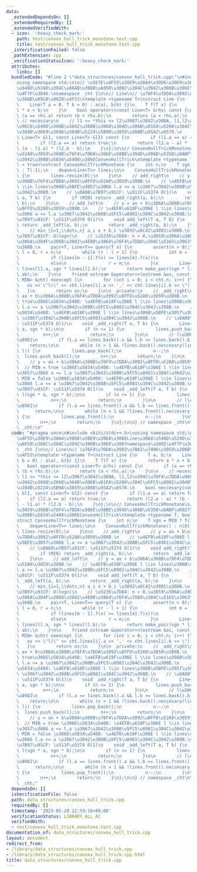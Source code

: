 ```yaml
---
data:
  _extendedDependsOn: []
  _extendedRequiredBy: []
  _extendedVerifiedWith:
  - icon: ':heavy_check_mark:'
    path: test/convex_hull_trick_monotone.test.cpp
    title: test/convex_hull_trick_monotone.test.cpp
  _isVerificationFailed: false
  _pathExtension: cpp
  _verificationStatusIcon: ':heavy_check_mark:'
  attributes:
    links: []
  bundledCode: "#line 2 \"data_structures/convex_hull_trick.cpp\"\n#include <bits/stdc++.h>\n\
    using namespace std;\n\n// \u5E7E\u4F55\u30E9\u30A4\u30D6\u30E9\u30EA\u306ELine\u3068\
    \u540D\u524D\u304C\u88AB\u308B\u6050\u308C\u304C\u3042\u308B\u306E\u3067namespace\u3092\
    \u4F7F\u3046.\nnamespace _cht {\n\n// Line\n// \u76F4\u7DDA\u3092\u7BA1\u7406\u3059\
    \u308B\u69CB\u9020\u4F53\ntemplate <typename T>\nstruct Line {\n    T a, b;\n\
    \    Line(T a = 0, T b = 0) : a(a), b(b) {}\n    T f(T x) {\n        return a\
    \ * x + b;\n    }\n    bool operator<(const Line<T> &rhs) const {\n        if\
    \ (a == rhs.a) return (b < rhs.b);\n        return (a < rhs.a);\n    }\n\n   \
    \ // necessary\n    // l1 <= *this <= l2\u3067\u3042\u308A, l1,l2\u304C\u76F4\u7DDA\
    \u96C6\u5408\u306B\u3042\u308B\u3068\u304D\u306B\u81EA\u5206\u304C\u5FC5\u8981\
    \u304B\u3069\u3046\u304B\u5224\u5B9A\u3059\u308B\u95A2\u6570.\n    bool neccesary(const\
    \ Line<T> &l1, const Line<T> &l2) const {\n        if (l1.a == a) return false;\n\
    \        if (l2.a == a) return true;\n        return (l2.a - a) * (b - l1.b) <\
    \ (a - l1.a) * (l2.b - b);\n    }\n};\n\n// ConvexHullTrickMonotone\n// \u8FFD\
    \u52A0\u3059\u308B\u76F4\u7DDA\u306E\u50BE\u304D\u306B\u5358\u8ABF\u6027\u304C\
    \u3042\u308B\u5834\u5408\u306EConvexHullTrick\ntemplate <typename T, bool MIN\
    \ = true>\nstruct ConvexHullTrickMonotone {\n    int n;\n    T sgn = MIN ? T(1)\
    \ : T(-1);\n    deque<Line<T>> lines;\n\n    ConvexHullTrickMonotone() : n(0)\
    \ {\n        lines.resize(0);\n    }\n\n    // add_right\n    // y = ax + b\u306A\
    \u308B\u76F4\u7DDA\u3092\u8FFD\u52A0\u3059\u308B.\n    // \u4EFB\u610F\u306E l\
    \ \\in lines\u306B\u5BFE\u3057\u3066 l.a <= a \u3067\u3042\u308B\u5FC5\u8981\u304C\
    \u3042\u308B.\n    // \u8A08\u7B97\u91CF: \u511F\u5374 O(1)\n    void add_right(T\
    \ a, T b) {\n        if (MIN) return _add_right(a, b);\n        return _add_left(a,\
    \ b);\n    }\n\n    // add_left\n    // y = ax + b\u306A\u308B\u76F4\u7DDA\u3092\
    \u8FFD\u52A0\u3059\u308B.\n    // \u4EFB\u610F\u306E l \\in lines\u306B\u5BFE\u3057\
    \u3066 a <= l.a \u3067\u3042\u308B\u5FC5\u8981\u304C\u3042\u308B.\n    // \u8A08\
    \u7B97\u91CF: \u511F\u5374 O(1)\n    void add_left(T a, T b) {\n        if (MIN)\
    \ return _add_left(a, b);\n        return _add_right(a, b);\n    }\n\n    // query\n\
    \    // min_{i=1,\\dots,n} a_i x + b_i \u3092\u6C42\u3081\u308B.\n    // \u8A08\
    \u7B97\u91CF: O(logn)\n    // \u5236\u7D04: n > 0,\u3059\u306A\u308F\u3061\u5C11\
    \u306A\u304F\u3068\u3082\u4E00\u3064\u76F4\u7DDA\u304C\u5165\u3063\u3066\u3044\
    \u308B.\n    pair<T, Line<T>> query(T x) {\n        assert(n > 0);\n        int\
    \ l = 0, r = n;\n        while (r - l > 1) {\n            int m = (r + l) / 2;\n\
    \            if (lines[m - 1].f(x) >= lines[m].f(x))\n                l = m;\n\
    \            else\n                r = m;\n        }\n        Line<T> ab(sgn *\
    \ lines[l].a, sgn * lines[l].b);\n        return make_pair(sgn * lines[l].f(x),\
    \ ab);\n    }\n\n    friend ostream &operator<<(ostream &os, const ConvexHullTrickMonotone<T,\
    \ MIN> &cht) noexcept {\n        for (int i = 0; i < cht.n; i++) {\n         \
    \   os << \"l(\" << cht.lines[i].a << ',' << cht.lines[i].b << \"),\";\n     \
    \   }\n        return os;\n    }\n\n  private:\n    // _add_right\n    // y =\
    \ ax + b\u306A\u308B\u76F4\u7DDA\u3092\u8FFD\u52A0\u3059\u308B.\n    // MIN =\
    \ true\u306E\u5834\u5408: \u4EFB\u610F\u306E l \\in lines\u306B\u5BFE\u3057\u3066\
    \ l.a <= a \u3067\u3042\u308B\u5FC5\u8981\u304C\u3042\u308B.\n    // MIN = false\u306E\
    \u5834\u5408: \u4EFB\u610F\u306E l \\in lines\u306B\u5BFE\u3057\u3066 a <= l.a\
    \ \u3067\u3042\u308B\u5FC5\u8981\u304C\u3042\u308B.\n    // \u8A08\u7B97\u91CF\
    : \u511F\u5374 O(1)\n    void _add_right(T a, T b) {\n        Line<T> l(sgn *\
    \ a, sgn * b);\n\n        if (n <= 1) {\n            lines.push_back(l);\n   \
    \         n++;\n            return;\n        }\n\n        // l\u306F\u4E0D\u5FC5\
    \u8981\n        if (l.a == lines.back().a && l.b >= lines.back().b)\n        \
    \    return;\n\n        while (n > 1 && !lines.back().neccesary(lines[n - 2],\
    \ l)) {\n            lines.pop_back();\n            n--;\n        }\n\n      \
    \  lines.push_back(l);\n        n++;\n        return;\n    }\n\n    // _add_left\n\
    \    // y = ax + b\u306A\u308B\u76F4\u7DDA\u3092\u8FFD\u52A0\u3059\u308B.\n  \
    \  // MIN = true \u306E\u5834\u5408: \u4EFB\u610F\u306E l \\in lines\u306B\u5BFE\
    \u3057\u3066 a <= l.a \u3067\u3042\u308B\u5FC5\u8981\u304C\u3042\u308B.\n    //\
    \ MIN = false \u306E\u5834\u5408: \u4EFB\u610F\u306E l \\in lines\u306B\u5BFE\u3057\
    \u3066 l.a <= a \u3067\u3042\u308B\u5FC5\u8981\u304C\u3042\u308B.\n    // \u8A08\
    \u7B97\u91CF: \u511F\u5374 O(1)\n    void _add_left(T a, T b) {\n        Line<T>\
    \ l(sgn * a, sgn * b);\n\n        if (n <= 1) {\n            lines.push_front(l);\n\
    \            n++;\n            return;\n        }\n\n        // l\u306F\u4E0D\u5FC5\
    \u8981\n        if (l.a == lines.front().a && l.b >= lines.front().b)\n      \
    \      return;\n\n        while (n > 1 && !lines.front().neccesary(l, lines[1]))\
    \ {\n            lines.pop_front();\n            n--;\n        }\n\n        lines.push_front(l);\n\
    \        n++;\n        return;\n    }\n};\n\n} // namespace _cht\n\nusing namespace\
    \ _cht;\n"
  code: "#pragma once\n#include <bits/stdc++.h>\nusing namespace std;\n\n// \u5E7E\
    \u4F55\u30E9\u30A4\u30D6\u30E9\u30EA\u306ELine\u3068\u540D\u524D\u304C\u88AB\u308B\
    \u6050\u308C\u304C\u3042\u308B\u306E\u3067namespace\u3092\u4F7F\u3046.\nnamespace\
    \ _cht {\n\n// Line\n// \u76F4\u7DDA\u3092\u7BA1\u7406\u3059\u308B\u69CB\u9020\
    \u4F53\ntemplate <typename T>\nstruct Line {\n    T a, b;\n    Line(T a = 0, T\
    \ b = 0) : a(a), b(b) {}\n    T f(T x) {\n        return a * x + b;\n    }\n \
    \   bool operator<(const Line<T> &rhs) const {\n        if (a == rhs.a) return\
    \ (b < rhs.b);\n        return (a < rhs.a);\n    }\n\n    // necessary\n    //\
    \ l1 <= *this <= l2\u3067\u3042\u308A, l1,l2\u304C\u76F4\u7DDA\u96C6\u5408\u306B\
    \u3042\u308B\u3068\u304D\u306B\u81EA\u5206\u304C\u5FC5\u8981\u304B\u3069\u3046\
    \u304B\u5224\u5B9A\u3059\u308B\u95A2\u6570.\n    bool neccesary(const Line<T>\
    \ &l1, const Line<T> &l2) const {\n        if (l1.a == a) return false;\n    \
    \    if (l2.a == a) return true;\n        return (l2.a - a) * (b - l1.b) < (a\
    \ - l1.a) * (l2.b - b);\n    }\n};\n\n// ConvexHullTrickMonotone\n// \u8FFD\u52A0\
    \u3059\u308B\u76F4\u7DDA\u306E\u50BE\u304D\u306B\u5358\u8ABF\u6027\u304C\u3042\
    \u308B\u5834\u5408\u306EConvexHullTrick\ntemplate <typename T, bool MIN = true>\n\
    struct ConvexHullTrickMonotone {\n    int n;\n    T sgn = MIN ? T(1) : T(-1);\n\
    \    deque<Line<T>> lines;\n\n    ConvexHullTrickMonotone() : n(0) {\n       \
    \ lines.resize(0);\n    }\n\n    // add_right\n    // y = ax + b\u306A\u308B\u76F4\
    \u7DDA\u3092\u8FFD\u52A0\u3059\u308B.\n    // \u4EFB\u610F\u306E l \\in lines\u306B\
    \u5BFE\u3057\u3066 l.a <= a \u3067\u3042\u308B\u5FC5\u8981\u304C\u3042\u308B.\n\
    \    // \u8A08\u7B97\u91CF: \u511F\u5374 O(1)\n    void add_right(T a, T b) {\n\
    \        if (MIN) return _add_right(a, b);\n        return _add_left(a, b);\n\
    \    }\n\n    // add_left\n    // y = ax + b\u306A\u308B\u76F4\u7DDA\u3092\u8FFD\
    \u52A0\u3059\u308B.\n    // \u4EFB\u610F\u306E l \\in lines\u306B\u5BFE\u3057\u3066\
    \ a <= l.a \u3067\u3042\u308B\u5FC5\u8981\u304C\u3042\u308B.\n    // \u8A08\u7B97\
    \u91CF: \u511F\u5374 O(1)\n    void add_left(T a, T b) {\n        if (MIN) return\
    \ _add_left(a, b);\n        return _add_right(a, b);\n    }\n\n    // query\n\
    \    // min_{i=1,\\dots,n} a_i x + b_i \u3092\u6C42\u3081\u308B.\n    // \u8A08\
    \u7B97\u91CF: O(logn)\n    // \u5236\u7D04: n > 0,\u3059\u306A\u308F\u3061\u5C11\
    \u306A\u304F\u3068\u3082\u4E00\u3064\u76F4\u7DDA\u304C\u5165\u3063\u3066\u3044\
    \u308B.\n    pair<T, Line<T>> query(T x) {\n        assert(n > 0);\n        int\
    \ l = 0, r = n;\n        while (r - l > 1) {\n            int m = (r + l) / 2;\n\
    \            if (lines[m - 1].f(x) >= lines[m].f(x))\n                l = m;\n\
    \            else\n                r = m;\n        }\n        Line<T> ab(sgn *\
    \ lines[l].a, sgn * lines[l].b);\n        return make_pair(sgn * lines[l].f(x),\
    \ ab);\n    }\n\n    friend ostream &operator<<(ostream &os, const ConvexHullTrickMonotone<T,\
    \ MIN> &cht) noexcept {\n        for (int i = 0; i < cht.n; i++) {\n         \
    \   os << \"l(\" << cht.lines[i].a << ',' << cht.lines[i].b << \"),\";\n     \
    \   }\n        return os;\n    }\n\n  private:\n    // _add_right\n    // y =\
    \ ax + b\u306A\u308B\u76F4\u7DDA\u3092\u8FFD\u52A0\u3059\u308B.\n    // MIN =\
    \ true\u306E\u5834\u5408: \u4EFB\u610F\u306E l \\in lines\u306B\u5BFE\u3057\u3066\
    \ l.a <= a \u3067\u3042\u308B\u5FC5\u8981\u304C\u3042\u308B.\n    // MIN = false\u306E\
    \u5834\u5408: \u4EFB\u610F\u306E l \\in lines\u306B\u5BFE\u3057\u3066 a <= l.a\
    \ \u3067\u3042\u308B\u5FC5\u8981\u304C\u3042\u308B.\n    // \u8A08\u7B97\u91CF\
    : \u511F\u5374 O(1)\n    void _add_right(T a, T b) {\n        Line<T> l(sgn *\
    \ a, sgn * b);\n\n        if (n <= 1) {\n            lines.push_back(l);\n   \
    \         n++;\n            return;\n        }\n\n        // l\u306F\u4E0D\u5FC5\
    \u8981\n        if (l.a == lines.back().a && l.b >= lines.back().b)\n        \
    \    return;\n\n        while (n > 1 && !lines.back().neccesary(lines[n - 2],\
    \ l)) {\n            lines.pop_back();\n            n--;\n        }\n\n      \
    \  lines.push_back(l);\n        n++;\n        return;\n    }\n\n    // _add_left\n\
    \    // y = ax + b\u306A\u308B\u76F4\u7DDA\u3092\u8FFD\u52A0\u3059\u308B.\n  \
    \  // MIN = true \u306E\u5834\u5408: \u4EFB\u610F\u306E l \\in lines\u306B\u5BFE\
    \u3057\u3066 a <= l.a \u3067\u3042\u308B\u5FC5\u8981\u304C\u3042\u308B.\n    //\
    \ MIN = false \u306E\u5834\u5408: \u4EFB\u610F\u306E l \\in lines\u306B\u5BFE\u3057\
    \u3066 l.a <= a \u3067\u3042\u308B\u5FC5\u8981\u304C\u3042\u308B.\n    // \u8A08\
    \u7B97\u91CF: \u511F\u5374 O(1)\n    void _add_left(T a, T b) {\n        Line<T>\
    \ l(sgn * a, sgn * b);\n\n        if (n <= 1) {\n            lines.push_front(l);\n\
    \            n++;\n            return;\n        }\n\n        // l\u306F\u4E0D\u5FC5\
    \u8981\n        if (l.a == lines.front().a && l.b >= lines.front().b)\n      \
    \      return;\n\n        while (n > 1 && !lines.front().neccesary(l, lines[1]))\
    \ {\n            lines.pop_front();\n            n--;\n        }\n\n        lines.push_front(l);\n\
    \        n++;\n        return;\n    }\n};\n\n} // namespace _cht\n\nusing namespace\
    \ _cht;"
  dependsOn: []
  isVerificationFile: false
  path: data_structures/convex_hull_trick.cpp
  requiredBy: []
  timestamp: '2023-05-20 22:59:16+09:00'
  verificationStatus: LIBRARY_ALL_AC
  verifiedWith:
  - test/convex_hull_trick_monotone.test.cpp
documentation_of: data_structures/convex_hull_trick.cpp
layout: document
redirect_from:
- /library/data_structures/convex_hull_trick.cpp
- /library/data_structures/convex_hull_trick.cpp.html
title: data_structures/convex_hull_trick.cpp
---
```

